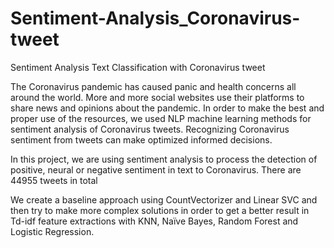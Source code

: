 # Sentiment-Analysis_Coronavirus-tweet
Sentiment Analysis Text Classification with Coronavirus tweet

The Coronavirus pandemic has caused panic and health concerns all around the world. More and more social websites use their platforms to share news and opinions about the pandemic. In order to make the best and proper use of the resources, we used NLP machine learning methods for sentiment analysis of Coronavirus tweets. Recognizing Coronavirus sentiment from tweets can make optimized informed decisions.

In this project, we are using sentiment analysis to process the detection of positive, neural or negative sentiment in text to Coronavirus. 
There are 44955 tweets in total 

We create a baseline approach using CountVectorizer and Linear SVC and then try to make more complex solutions in order to get a better result in Td-idf feature extractions with KNN, Naïve Bayes, Random Forest and Logistic Regression.


